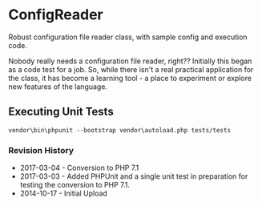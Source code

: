 # ConfigReader
Robust configuration file reader class, with sample config and execution code.
<p>
Nobody really needs a configuration file reader, right??  Initially this began as a code test for a job.  
So, while there isn't a real practical application for the class, it has become a learning tool - a place to experiment 
or explore new features of the language.

## Executing Unit Tests
`vendor\bin\phpunit --bootstrap vendor\autoload.php tests/tests`

### Revision History
* 2017-03-04 - Conversion to PHP 7.1
* 2017-03-03 - Added PHPUnit and a single unit test in preparation for testing the conversion to PHP 7.1.
* 2014-10-17 - Initial Upload
